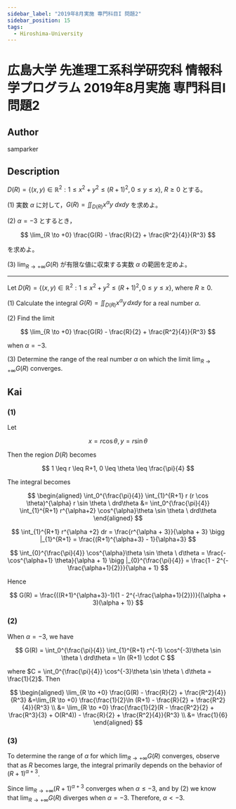 ```yaml
---
sidebar_label: "2019年8月実施 専門科目I 問題2"
sidebar_position: 15
tags:
  - Hiroshima-University
---
```

# 広島大学 先進理工系科学研究科 情報科学プログラム 2019年8月実施 専門科目I 問題2


## **Author**
samparker

## **Description**
$D(R) = \{(x,y) \in \mathbb{R}^2 : 1 \leq x^2 + y^2 \leq (R+1)^2, 0 \leq y \leq x\}$, $R \geq 0$ とする。

(1) 実数 $\alpha$ に対して，$G(R) = \iint_{D(R)} x^\alpha y \ dxdy$ を求めよ。

(2) $\alpha = -3$ とするとき，

$$
\lim_{R \to +0} \frac{G(R) - \frac{R}{2} + \frac{R^2}{4}}{R^3}
$$

を求めよ。

(3) $\lim_{R \to +\infty} G(R)$ が有限な値に収束する実数 $\alpha$ の範囲を定めよ。

--------------------------------------------------------

Let $D(R) = \{(x,y) \in \mathbb{R}^2 : 1 \leq x^2 + y^2 \leq (R+1)^2, 0 \leq y \leq x\}$, where $R \geq 0$.

(1) Calculate the integral $G(R) = \iint_{D(R)} x^\alpha y \, dxdy$ for a real number $\alpha$.

(2) Find the limit

$$
\lim_{R \to +0} \frac{G(R) - \frac{R}{2} + \frac{R^2}{4}}{R^3}
$$

when $\alpha = -3$.

(3) Determine the range of the real number $\alpha$ on which the limit $\lim_{R \to +\infty} G(R)$ converges.

## **Kai**
### (1)
Let

$$
x = r \cos \theta, y = r \sin \theta
$$

Then the region $D(R)$ becomes

$$
1 \leq r \leq R+1, 0 \leq \theta \leq \frac{\pi}{4}
$$

The integral becomes

$$
\begin{aligned}
    \int_0^{\frac{\pi}{4}} \int_{1}^{R+1} r (r \cos \theta)^{\alpha} r \sin \theta \ drd\theta &= \int_0^{\frac{\pi}{4}} \int_{1}^{R+1} r^{\alpha+2} \cos^{\alpha}\theta \sin \theta \ drd\theta
\end{aligned}
$$

$$
\int_{1}^{R+1} r^{\alpha +2} dr = \frac{r^{\alpha + 3}}{\alpha + 3} \bigg |_{1}^{R+1} = \frac{(R+1)^{\alpha+3} - 1}{\alpha+3}
$$

$$
\int_{0}^{\frac{\pi}{4}} \cos^{\alpha}\theta \sin \theta \ d\theta = \frac{-\cos^{\alpha+1} \theta}{\alpha + 1} \bigg |_{0}^{\frac{\pi}{4}} = \frac{1 - 2^{-\frac{\alpha+1}{2}}}{\alpha + 1}
$$

Hence

$$
G(R) = \frac{((R+1)^{\alpha+3}-1)(1 - 2^{-\frac{\alpha+1}{2}})}{(\alpha + 3)(\alpha + 1)}
$$

### (2)
When $\alpha = -3$, we have

$$
G(R) = \int_0^{\frac{\pi}{4}} \int_{1}^{R+1} r^{-1} \cos^{-3}\theta \sin \theta \ drd\theta = \ln (R+1) \cdot C
$$

where $C = \int_0^{\frac{\pi}{4}} \cos^{-3}\theta \sin \theta \ d\theta = \frac{1}{2}$. Then

$$
\begin{aligned}
\lim_{R \to +0} \frac{G(R) - \frac{R}{2} + \frac{R^2}{4}}{R^3} &=\lim_{R \to +0} \frac{\frac{1}{2}\ln (R+1) - \frac{R}{2} + \frac{R^2}{4}}{R^3} \\
&= \lim_{R \to +0} \frac{\frac{1}{2}(R - \frac{R^2}{2} + \frac{R^3}{3} + O(R^4)) - \frac{R}{2} + \frac{R^2}{4}}{R^3} \\
&= \frac{1}{6}
\end{aligned}
$$

### (3)
To determine the range of $\alpha$ for which $\lim_{R \to +\infty} G(R)$ converges, observe that as $R$ becomes large, the integral primarily depends on the behavior of $(R+1)^{\alpha + 3}$.

Since $\lim_{R \to +\infty} (R+1)^{\alpha + 3}$ converges when $\alpha \leq -3$, and by (2) we know that $\lim_{R \to +\infty} G(R)$ diverges when $\alpha = -3$.
Therefore, $\alpha < -3$.
